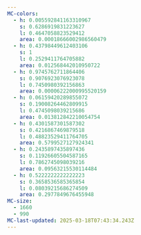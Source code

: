 ```yaml
---
MC-colors:
  - h: 0.005592841163310967
    s: 0.6286919831223627
    l: 0.4647058823529412
    area: 0.00018666002986560479
  - h: 0.43798449612403106
    s: 1
    l: 0.2529411764705882
    area: 0.012568442010950722
  - h: 0.9745762711864406
    s: 0.9076923076923078
    l: 0.7450980392156863
    area: 0.00006222000995520159
  - h: 0.06159420289855072
    s: 0.19008264462809915
    l: 0.4745098039215686
    area: 0.013812842210054754
  - h: 0.4301587301587302
    s: 0.4216867469879518
    l: 0.48823529411764705
    area: 0.5799527127924341
  - h: 0.2435897435897436
    s: 0.11926605504587165
    l: 0.7862745098039216
    area: 0.09563215530114484
  - h: 0.5222222222222223
    s: 0.3658536585365854
    l: 0.08039215686274509
    area: 0.2977849676455948
MC-size:
  - 1660
  - 990
MC-last-updated: 2025-03-18T07:43:34.243Z
---
```

